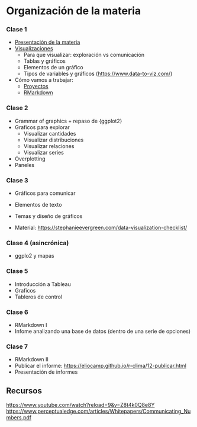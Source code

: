 # Organización de la materia

### Clase 1

* [Presentación de la materia](https://docs.google.com/presentation/d/1dkyN23WAnJydQEkUg-mw0bkZ44w6t7oy2ctYz5UpWcs/edit?usp=sharing)
* [Visualizaciones](https://docs.google.com/presentation/d/17TlQuoO2flvz48AFA8zXIX3vcyk_vlDXYIBbqktqRZU/edit?usp=sharing)
    - Para que visualizar: exploración vs comunicación
    - Tablas y gráficos
    - Elementos de un gráfico
    - Tipos de variables y gráficos (https://www.data-to-viz.com/)
* Cómo vamos a trabajar: 
    - [Proyectos](https://github.com/paocorrales/Visualizacion/blob/main/Apuntes/01-proyectos.md) 
    - [RMarkdown](https://github.com/paocorrales/Visualizacion/blob/main/Apuntes/02-reportes-I.md)


### Clase 2

* Grammar of graphics + repaso de {ggplot2}
* Graficos para explorar
    - Visualizar cantidades
    - Visualizar distribuciones
    - Visualizar relaciones
    - Visualizar series
* Overplotting
* Paneles


### Clase 3

* Gráficos para comunicar 
* Elementos de texto
* Temas y diseño de gráficos

* Material: https://stephanieevergreen.com/data-visualization-checklist/

### Clase 4 (asincrónica)

* ggplo2 y mapas


### Clase 5

* Introducción a Tableau
* Graficos
* Tableros de control

### Clase 6

* RMarkdown I
* Infome analizando una base de datos (dentro de una serie de opciones)

### Clase 7

* RMarkdown II
* Publicar el informe: https://eliocamp.github.io/r-clima/12-publicar.html
* Presentación de informes


## Recursos

https://www.youtube.com/watch?reload=9&v=Z8t4k0Q8e8Y
https://www.perceptualedge.com/articles/Whitepapers/Communicating_Numbers.pdf

